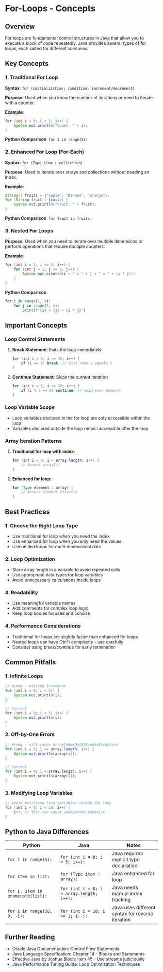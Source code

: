 # For-Loops - Concepts

## Overview

For loops are fundamental control structures in Java that allow you to execute a block of code repeatedly. Java provides several types of for loops, each suited for different scenarios.

## Key Concepts

### 1. Traditional For Loop

**Syntax**: `for (initialization; condition; increment/decrement)`

**Purpose**: Used when you know the number of iterations or need to iterate with a counter.

**Example**:
```java
for (int i = 0; i < 5; i++) {
    System.out.println("Count: " + i);
}
```

**Python Comparison**: `for i in range(5):`

### 2. Enhanced For Loop (For-Each)

**Syntax**: `for (Type item : collection)`

**Purpose**: Used to iterate over arrays and collections without needing an index.

**Example**:
```java
String[] fruits = {"apple", "banana", "orange"};
for (String fruit : fruits) {
    System.out.println("Fruit: " + fruit);
}
```

**Python Comparison**: `for fruit in fruits:`

### 3. Nested For Loops

**Purpose**: Used when you need to iterate over multiple dimensions or perform operations that require multiple counters.

**Example**:
```java
for (int i = 1; i <= 3; i++) {
    for (int j = 1; j <= 3; j++) {
        System.out.println(i + " x " + j + " = " + (i * j));
    }
}
```

**Python Comparison**: 
```python
for i in range(1, 4):
    for j in range(1, 4):
        print(f"{i} x {j} = {i * j}")
```

## Important Concepts

### Loop Control Statements

1. **Break Statement**: Exits the loop immediately
   ```java
   for (int i = 1; i <= 10; i++) {
       if (i == 5) break; // Exit when i equals 5
   }
   ```

2. **Continue Statement**: Skips the current iteration
   ```java
   for (int i = 1; i <= 10; i++) {
       if (i % 2 == 0) continue; // Skip even numbers
   }
   ```

### Loop Variable Scope

- Loop variables declared in the for loop are only accessible within the loop
- Variables declared outside the loop remain accessible after the loop

### Array Iteration Patterns

1. **Traditional for loop with index**:
   ```java
   for (int i = 0; i < array.length; i++) {
       // Access array[i]
   }
   ```

2. **Enhanced for loop**:
   ```java
   for (Type element : array) {
       // Access element directly
   }
   ```

## Best Practices

### 1. Choose the Right Loop Type
- Use traditional for loop when you need the index
- Use enhanced for loop when you only need the values
- Use nested loops for multi-dimensional data

### 2. Loop Optimization
- Store array length in a variable to avoid repeated calls
- Use appropriate data types for loop variables
- Avoid unnecessary calculations inside loops

### 3. Readability
- Use meaningful variable names
- Add comments for complex loop logic
- Keep loop bodies focused and concise

### 4. Performance Considerations
- Traditional for loops are slightly faster than enhanced for loops
- Nested loops can have O(n²) complexity - use carefully
- Consider using break/continue for early termination

## Common Pitfalls

### 1. Infinite Loops
```java
// Wrong - missing increment
for (int i = 0; i < 5;) {
    System.out.println(i);
}

// Correct
for (int i = 0; i < 5; i++) {
    System.out.println(i);
}
```

### 2. Off-by-One Errors
```java
// Wrong - will cause ArrayIndexOutOfBoundsException
for (int i = 0; i <= array.length; i++) {
    System.out.println(array[i]);
}

// Correct
for (int i = 0; i < array.length; i++) {
    System.out.println(array[i]);
}
```

### 3. Modifying Loop Variables
```java
// Avoid modifying loop variables inside the loop
for (int i = 0; i < 10; i++) {
    i++; // This can cause unexpected behavior
}
```

## Python to Java Differences

| Python | Java | Notes |
|--------|------|-------|
| `for i in range(5):` | `for (int i = 0; i < 5; i++):` | Java requires explicit type declaration |
| `for item in list:` | `for (Type item : array):` | Java enhanced for loop |
| `for i, item in enumerate(list):` | `for (int i = 0; i < array.length; i++):` | Java needs manual index tracking |
| `for i in range(10, 0, -1):` | `for (int i = 10; i >= 1; i--):` | Java uses different syntax for reverse iteration |

## Further Reading

- Oracle Java Documentation: Control Flow Statements
- Java Language Specification: Chapter 14 - Blocks and Statements
- Effective Java by Joshua Bloch: Item 45 - Use streams judiciously
- Java Performance Tuning Guide: Loop Optimization Techniques
